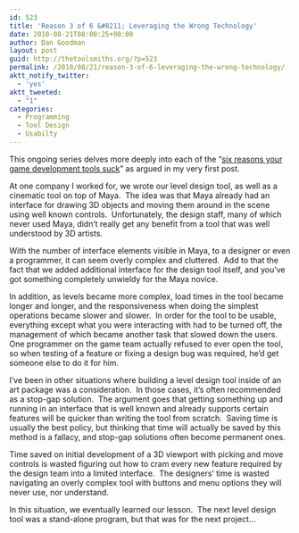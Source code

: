 ```yaml
---
id: 523
title: 'Reason 3 of 6 &#8211; Leveraging the Wrong Technology'
date: 2010-08-21T08:00:25+00:00
author: Dan Goodman
layout: post
guid: http://thetoolsmiths.org/?p=523
permalink: /2010/08/21/reason-3-of-6-leveraging-the-wrong-technology/
aktt_notify_twitter:
  - 'yes'
aktt_tweeted:
  - "1"
categories:
  - Programming
  - Tool Design
  - Usabilty
---
```

This ongoing series delves more deeply into each of the “<a href="http://toolssig.wordpress.com/2009/01/27/the-6-reasons-your-game-development-tools-suck/" target="_self">six reasons your game development tools suck</a>” as argued in my very first post.

At one company I worked for, we wrote our level design tool, as well as a cinematic tool on top of Maya.  The idea was that Maya already had an interface for drawing 3D objects and moving them around in the scene using well known controls.  Unfortunately, the design staff, many of which never used Maya, didn&#8217;t really get any benefit from a tool that was well understood by 3D artists. 

With the number of interface elements visible in Maya, to a designer or even a programmer, it can seem overly complex and cluttered.  Add to that the fact that we added additional interface for the design tool itself, and you&#8217;ve got something completely unwieldy for the Maya novice.

In addition, as levels became more complex, load times in the tool became longer and longer, and the responsiveness when doing the simplest operations became slower and slower.  In order for the tool to be usable, everything except what you were interacting with had to be turned off, the management of which became another task that slowed down the users.  One programmer on the game team actually refused to ever open the tool, so when testing of a feature or fixing a design bug was required, he&#8217;d get someone else to do it for him.

I&#8217;ve been in other situations where building a level design tool inside of an art package was a consideration.  In those cases, it&#8217;s often recommended as a stop-gap solution.  The argument goes that getting something up and running in an interface that is well known and already supports certain features will be quicker than writing the tool from scratch.  Saving time is usually the best policy, but thinking that time will actually be saved by this method is a fallacy, and stop-gap solutions often become permanent ones.

Time saved on initial development of a 3D viewport with picking and move controls is wasted figuring out how to cram every new feature required by the design team into a limited interface.  The designers&#8217; time is wasted navigating an overly complex tool with buttons and menu options they will never use, nor understand. 

In this situation, we eventually learned our lesson.  The next level design tool was a stand-alone program, but that was for the next project&#8230;